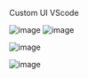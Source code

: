 Custom UI VScode

![image](https://github.com/user-attachments/assets/d699a2a3-05a0-4bfd-9ef8-9ee98118d318)
![image](https://github.com/user-attachments/assets/db398f9c-fffd-46d1-bcaa-834b85e62191)

![image](https://github.com/user-attachments/assets/89f3168a-17de-48be-a26d-fde25a486ad7)

![image](https://github.com/user-attachments/assets/e18e6779-2259-45a7-b585-716f3aaca9b7)



